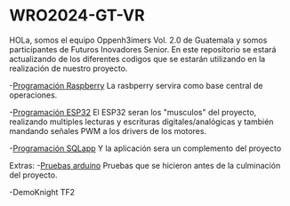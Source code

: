 # WRO2024-GT-VR

HOLa, somos el equipo Oppenh3imers Vol. 2.0 de Guatemala y somos participantes de Futuros Inovadores Senior. En este repositorio se estará actualizando de los diferentes codigos que se estarán utilizando en la realización de nuestro proyecto.

-[Programación Raspberry](https://github.com/CharlieDGM/WRO2024-GT-VR/tree/main/Raspberry) La rasbperry servira como base central de operaciones.

-[Programación ESP32](https://github.com/CharlieDGM/WRO2024-GT-VR/tree/main/ESP32) El ESP32 seran los "musculos" del proyecto, realizando multiples lecturas y escrituras digitales/analógicas y también mandando señales PWM a los drivers de los motores.

-[Programación SQLapp](https://github.com/CharlieDGM/WRO2024-GT-VR/tree/main/AppAndroid/appMaster) Y la aplicación sera un complemento del proyecto

Extras:
-[Pruebas arduino](https://github.com/CharlieDGM/WRO2024-GT-VR/tree/main/Arduino) Pruebas que se hicieron antes de la culminación del proyecto.

-DemoKnight TF2
